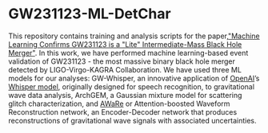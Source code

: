 # GW231123-ML-DetChar
This repository contains training and analysis scripts for the paper,["Machine Learning Confirms GW231123 is a "Lite" Intermediate-Mass Black Hole Merger"](https://arxiv.org/abs/2509.09161). In this work, we have performed machine learning-based event validation of GW231123 - the most massive binary black hole merger detected by LIGO-Virgo-KAGRA Collaboration. We have used three ML models for our analyses: GW-Whisper, an innovative application of [OpenAI](https://openai.com/)’s [Whisper model](https://arxiv.org/abs/2212.04356), originally designed for speech recognition, to gravitational wave data analysis, ArchGEM, a Gaussian mixture model for scattering glitch characterization, and [AWaRe](https://github.com/chayanchatterjee/AWaRe) or Attention-boosted Waveform Reconstruction network, an Encoder-Decoder network that produces reconstructions of gravitational wave signals with associated uncertainties. 





